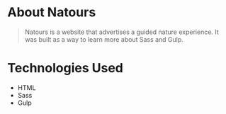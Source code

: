 # About Natours

> Natours is a website that advertises a guided nature experience. It was built as a way to learn more about Sass and Gulp.

# Technologies Used
* HTML
* Sass
* Gulp